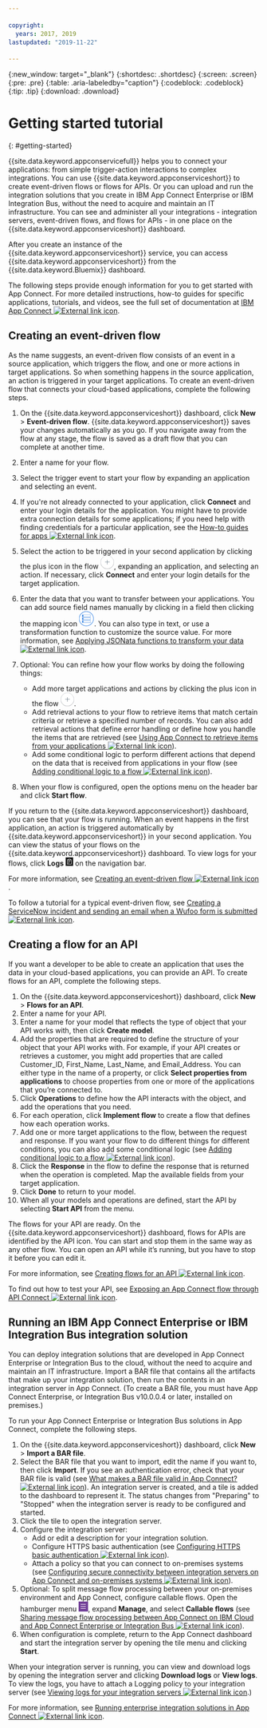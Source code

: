 ```yaml
---

copyright:
  years: 2017, 2019
lastupdated: "2019-11-22"

---
```


{:new_window: target="_blank"}
{:shortdesc: .shortdesc}
{:screen: .screen}
{:pre: .pre}
{:table: .aria-labeledby="caption"}
{:codeblock: .codeblock}
{:tip: .tip} 
{:download: .download}


# Getting started tutorial
{: #getting-started}

{{site.data.keyword.appconservicefull}} helps you to connect your applications: from simple trigger-action interactions to complex integrations.  You can use {{site.data.keyword.appconserviceshort}} to create event-driven flows or flows for APIs.  Or you can upload and run the integration solutions that you create in IBM App Connect Enterprise or IBM Integration Bus, without the need to acquire and maintain an IT infrastructure.  You can see and administer all your integrations - integration servers, event-driven flows, and flows for APIs - in one place on the {{site.data.keyword.appconserviceshort}} dashboard. 

After you create an instance of the {{site.data.keyword.appconserviceshort}} service, you can access {{site.data.keyword.appconserviceshort}} from the {{site.data.keyword.Bluemix}} dashboard.

The following steps provide enough information for you to get started with App Connect.  For more detailed instructions, how-to guides for specific applications, tutorials, and videos, see the full set of documentation at [IBM App Connect ![External link icon](../../icons/launch-glyph.svg "External link icon")](https://developer.ibm.com/integration/docs/app-connect/).

## Creating an event-driven flow

As the name suggests, an event-driven flow consists of an event in a source application, which triggers the flow, and one or more actions in target applications. So when something happens in the source application, an action is triggered in your target applications.  To create an event-driven flow that connects your cloud-based applications, complete the following steps.
1.  On the {{site.data.keyword.appconserviceshort}} dashboard, click **New** > **Event-driven flow**.
    {{site.data.keyword.appconserviceshort}} saves your changes automatically as you go. If you navigate away from the flow at any stage, the flow is saved as a draft flow that you can complete at another time.
1.  Enter a name for your flow.
1.  Select the trigger event to start your flow by expanding an application and selecting an event.
1.  If you're not already connected to your application, click **Connect** and enter your login details for the application.
    You might have to provide extra connection details for some applications; if you need help with finding credentials for a particular application, see the [How-to guides for apps ![External link icon](../../icons/launch-glyph.svg "External link icon")](https://developer.ibm.com/integration/docs/app-connect/how-to-guides-for-apps/).
1.  Select the action to be triggered in your second application by clicking the plus icon in the flow ![Add an application icon](/images/AddApp.jpg), expanding an application, and selecting an action.
    If necessary, click **Connect** and enter your login details for the target application.
1. Enter the data that you want to transfer between your applications.
    You can add source field names manually by clicking in a field then clicking the mapping icon ![Mapping icon](/images/MappingIcon.jpg). You can also type in text, or use a transformation function to customize the source value. For more information, see [Applying JSONata functions to transform your data ![External link icon](../../icons/launch-glyph.svg "External link icon")](https://developer.ibm.com/integration/docs/app-connect/creating-managing-event-driven-flows/completing-fields-action/applying-jsonata-functions/).
1. Optional: You can refine how your flow works by doing the following things:
    * Add more target applications and actions by clicking the plus icon in the flow ![Add an application icon](/images/AddApp.jpg).
    * Add retrieval actions to your flow to retrieve items that match certain criteria or retrieve a specified number of records.  You can also add retrieval actions that define error handling or define how you handle the items that are retrieved (see [Using App Connect to retrieve items from your applications ![External link icon](../../icons/launch-glyph.svg "External link icon")](https://developer.ibm.com/integration/docs/app-connect/tutorials-for-ibm-app-connect/using-ibm-app-connect-retrieve-items-applications/)).
    * Add some conditional logic to perform different actions that depend on the data that is received from applications in your flow (see [Adding conditional logic to a flow ![External link icon](../../icons/launch-glyph.svg "External link icon")](https://developer.ibm.com/integration/docs/app-connect/toolbox-utilities/adding-conditional-logic-flow/)).

1. When your flow is configured, open the options menu on the header bar and click **Start flow**.

If you return to the {{site.data.keyword.appconserviceshort}} dashboard, you can see that your flow is running.  When an event happens in the first application, an action is triggered automatically by {{site.data.keyword.appconserviceshort}} in your second application. You can view the status of your flows on the {{site.data.keyword.appconserviceshort}} dashboard.  To view logs for your flows, click **Logs** ![Logs icon](/images/LogsIcon.jpg) on the navigation bar.

For more information, see [Creating an event-driven flow ![External link icon](../../icons/launch-glyph.svg "External link icon")](https://developer.ibm.com/integration/docs/app-connect/tutorials-for-ibm-app-connect/creating-event-driven-flow/).

To follow a tutorial for a typical event-driven flow, see [Creating a ServiceNow incident and sending an email when a Wufoo form is submitted ![External link icon](../../icons/launch-glyph.svg "External link icon")](https://developer.ibm.com/integration/docs/app-connect/tutorials-for-ibm-app-connect/creating-event-driven-flow-creates-servicenow-incident-someone-submits-wufoo-form/).

## Creating a flow for an API

If you want a developer to be able to create an application that uses the data in your cloud-based applications, you can provide an API. To create flows for an API, complete the following steps.
1. On the {{site.data.keyword.appconserviceshort}} dashboard, click **New** > **Flows for an API**.
1. Enter a name for your API.
1. Enter a name for your model that reflects the type of object that your API works with, then click **Create model**.
1. Add the properties that are required to define the structure of your object that your API works with.
    For example, if your API creates or retrieves a customer, you might add properties that are called Customer_ID, First_Name, Last_Name, and Email_Address. You can either type in the name of a property, or click **Select properties from applications** to choose properties from one or more of the applications that you’re connected to.
1. Click **Operations** to define how the API interacts with the object, and add the operations that you need. 
1. For each operation, click **Implement flow** to create a flow that defines how each operation works. 
1. Add one or more target applications to the flow, between the request and response. 
    If you want your flow to do different things for different conditions, you can also add some conditional logic (see [Adding conditional logic to a flow ![External link icon](../../icons/launch-glyph.svg "External link icon")](https://developer.ibm.com/integration/docs/app-connect/toolbox-utilities/adding-conditional-logic-flow/)).
1. Click the **Response** in the flow to define the response that is returned when the operation is completed. Map the available fields from your target application. 
1. Click **Done** to return to your model.
1. When all your models and operations are defined, start the API by selecting **Start API** from the menu. 

The flows for your API are ready. On the {{site.data.keyword.appconserviceshort}} dashboard, flows for APIs are identified by the API icon. You can start and stop them in the same way as any other flow. You can open an API while it’s running, but you have to stop it before you can edit it.

For more information, see [Creating flows for an API  ![External link icon](../../icons/launch-glyph.svg "External link icon")](https://developer.ibm.com/integration/docs/app-connect/tutorials-for-ibm-app-connect/creating-flows-api/).

To find out how to test your API, see [Exposing an App Connect flow through API Connect ![External link icon](../../icons/launch-glyph.svg "External link icon")](https://developer.ibm.com/integration/blog/2017/08/29/exposing-app-connect-flow-api-connect/).


## Running an IBM App Connect Enterprise or IBM Integration Bus integration solution

You can deploy integration solutions that are developed in App Connect Enterprise or Integration Bus to the cloud, without the need to acquire and maintain an IT infrastructure. Import a BAR file that contains all the artifacts that make up your integration solution, then run the contents in an integration server in App Connect. (To create a BAR file, you must have App Connect Enterprise, or Integration Bus v10.0.0.4 or later, installed on premises.)

To run your App Connect Enterprise or Integration Bus solutions in App Connect, complete the following steps.
1. On the {{site.data.keyword.appconserviceshort}} dashboard, click **New** > **Import a BAR file**.
1. Select the BAR file that you want to import, edit the name if you want to, then click **Import**. 
    If you see an authentication error, check that your BAR file is valid (see [What makes a BAR file valid in App Connect? ![External link icon](../../icons/launch-glyph.svg "External link icon")](https://developer.ibm.com/integration/docs/app-connect/creating-managing-enterprise-integrations/running-on-ibm-cloud/what-makes-a-bar-file-valid-for-app-connect-app-connect-enterprise-beta/)).
    An integration server is created, and a tile is added to the dashboard to represent it. The status changes from "Preparing" to "Stopped" when the integration server is ready to be configured and started. 
1. Click the tile to open the integration server.
1. Configure the integration server:
    * Add or edit a description for your integration solution.
    * Configure HTTPS basic authentication (see [Configuring HTTPS basic authentication ![External link icon](../../icons/launch-glyph.svg "External link icon")](https://developer.ibm.com/integration/docs/app-connect/creating-managing-enterprise-integrations/running-on-ibm-cloud/configuring-https-basic-authentication-app-connect-enterprise-beta/)).
    * Attach a policy so that you can connect to on-premises systems (see [Configuring secure connectivity between integration servers on App Connect and on-premises systems ![External link icon](../../icons/launch-glyph.svg "External link icon")](https://developer.ibm.com/integration/docs/app-connect/creating-managing-enterprise-integrations/running-on-ibm-cloud/configuring-secure-connectivity-cloud-and-on-premises/)).
1. Optional: To split message flow processing between your on-premises environment and App Connect, configure callable flows. Open the hamburger menu ![Hamburger menu icon](/images/HamburgerMenuSm.jpg), expand **Manage**, and select **Callable flows** (see [Sharing message flow processing between App Connect on IBM Cloud and App Connect Enterprise or Integration Bus ![External link icon](../../icons/launch-glyph.svg "External link icon")](https://developer.ibm.com/integration/docs/app-connect/creating-managing-enterprise-integrations/running-on-ibm-cloud/sharing-message-flow-processing-cloud-and-on-premises/)).
1. When configuration is complete, return to the App Connect dashboard and start the integration server by opening the tile menu and clicking **Start**.

When your integration server is running, you can view and download logs by opening the integration server and clicking **Download logs** or **View logs**. To view the logs, you have to attach a Logging policy to your integration server (see [Viewing logs for your integration servers ![External link icon](../../icons/launch-glyph.svg "External link icon")](https://developer.ibm.com/integration/docs/app-connect/creating-managing-enterprise-integrations/running-on-ibm-cloud/viewing-logs-for-your-integration-servers-in-app-connect-enterprise-beta/).)

For more information, see [Running enterprise integration solutions in App Connect ![External link icon](../../icons/launch-glyph.svg "External link icon")](https://developer.ibm.com/integration/docs/app-connect/creating-managing-enterprise-integrations/running-on-ibm-cloud/).
